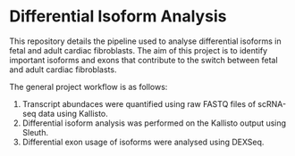 # Differential Isoform Analysis
This repository details the pipeline used to analyse differential isoforms in fetal and adult cardiac fibroblasts. The aim of this project is to identify important isoforms and exons that contribute to the switch between fetal and adult cardiac fibroblasts.

The general project workflow is as follows: 
1. Transcript abundaces were quantified using raw FASTQ files of scRNA-seq data using Kallisto. 
2. Differential isoform analysis was performed on the Kallisto output using Sleuth. 
3. Differential exon usage of isoforms were analysed using DEXSeq. 
